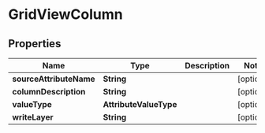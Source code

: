 

# GridViewColumn


## Properties

Name | Type | Description | Notes
------------ | ------------- | ------------- | -------------
**sourceAttributeName** | **String** |  |  [optional]
**columnDescription** | **String** |  |  [optional]
**valueType** | **AttributeValueType** |  |  [optional]
**writeLayer** | **String** |  |  [optional]



